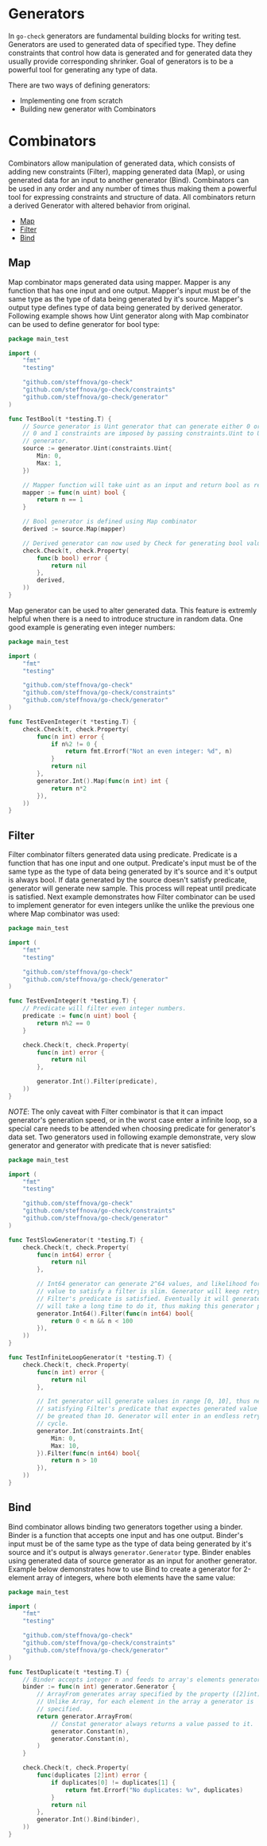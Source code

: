 # Generators

In `go-check` generators are fundamental building blocks for writing test. Generators are used to generated data of specified type. They define constraints that control how data is generated and for generated data they usually provide corresponding shrinker. Goal of generators is to be a powerful tool for generating any type of data. 

There are two ways of defining generators:
  - Implementing one from scratch
  - Building new generator with Combinators 

# Combinators

Combinators allow manipulation of generated data, which consists of adding new constraints (Filter), mapping generated data (Map), or using generated data for an input to another generator (Bind). Combinators can be used in any order and any number of times thus making them a powerful tool for expressing constraints and structure of data. All combinators return a derived Generator with altered behavior from original.

  - [Map](#map)
  - [Filter](#filter)
  - [Bind](#bind)

## Map

Map combinator maps generated data using mapper. Mapper is any function that has one input and one output. Mapper's input must be of the same type as the type of data being generated by it's source. Mapper's output type defines type of data being generated by derived generator. Following example shows how Uint generator along with Map combinator can be used to define generator for bool type:

```go
package main_test

import (
    "fmt"
    "testing"

    "github.com/steffnova/go-check"
    "github.com/steffnova/go-check/constraints"
    "github.com/steffnova/go-check/generator"
)

func TestBool(t *testing.T) {
    // Source generator is Uint generator that can generate either 0 or 1.
    // 0 and 1 constraints are imposed by passing constraints.Uint to Uint
    // generator.
    source := generator.Uint(constraints.Uint{
        Min: 0,
        Max: 1,
    })

    // Mapper function will take uint as an input and return bool as result.
    mapper := func(n uint) bool {
        return n == 1
    }

    // Bool generator is defined using Map combinator
    derived := source.Map(mapper)

    // Derived generator can now used by Check for generating bool values
    check.Check(t, check.Property(
        func(b bool) error {
            return nil
        },
        derived,
    ))
}
```

Map generator can be used to alter generated data. This feature is extremly helpful when there is a need to introduce structure in random data. One good example is generating even integer numbers:


```go
package main_test

import (
    "fmt"
    "testing"

    "github.com/steffnova/go-check"
    "github.com/steffnova/go-check/constraints"
    "github.com/steffnova/go-check/generator"
)

func TestEvenInteger(t *testing.T) {
    check.Check(t, check.Property(
        func(n int) error {
            if n%2 != 0 {
                return fmt.Errorf("Not an even integer: %d", n)
            }
            return nil
        },
        generator.Int().Map(func(n int) int {
            return n*2
        }),
    ))
}
```

## Filter
Filter combinator filters generated data using predicate. Predicate is a function that has one input and one output. Predicate's input must be of the same type as the type of data being generated by it's source and it's output is always bool. If data generated by the source doesn't satisfy predicate, generator will generate new sample. This process will repeat until predicate is satisfied. Next example demonstrates how Filter combinator can be used to implement generator for even integers unlike the unlike the previous one where Map combinator was used:

```go
package main_test

import (
    "fmt"
    "testing"

    "github.com/steffnova/go-check"
    "github.com/steffnova/go-check/generator"
)

func TestEvenInteger(t *testing.T) {
    // Predicate will filter even integer numbers.
    predicate := func(n uint) bool {
        return n%2 == 0
    }

    check.Check(t, check.Property(
        func(n int) error {
            return nil
        },

        generator.Int().Filter(predicate),
    ))
}
```

*NOTE*: The only caveat with Filter combinator is that it can impact generator's generation speed, or in the worst case enter a infinite loop, so a special care needs to be attended when choosing predicate for generator's data set. Two generators used in following example demonstrate, very slow generator and generator with predicate that is never satisfied:

```go
package main_test

import (
    "fmt"
    "testing"

    "github.com/steffnova/go-check"
    "github.com/steffnova/go-check/constraints"
    "github.com/steffnova/go-check/generator"
)

func TestSlowGenerator(t *testing.T) {
    check.Check(t, check.Property(
        func(n int64) error {
            return nil
        },

        // Int64 generator can generate 2^64 values, and likelihood for generated
        // value to satisfy a filter is slim. Generator will keep retrying until
        // Filter's predicate is satisfied. Eventually it will generate it, but it
        // will take a long time to do it, thus making this generator painfully slow.
        generator.Int64().Filter(func(n int64) bool{
            return 0 < n && n < 100
        }),
    ))
}

func TestInfiniteLoopGenerator(t *testing.T) {
    check.Check(t, check.Property(
        func(n int) error {
            return nil
        },

        // Int generator will generate values in range [0, 10], thus never 
        // satisfying Filter's predicate that expectes generated value to
        // be greated than 10. Generator will enter in an endless retrying
        // cycle.
        generator.Int(constraints.Int{
            Min: 0,
            Max: 10,
        }).Filter(func(n int64) bool{
            return n > 10
        }),
    ))
}
```

## Bind

Bind combinator allows binding two generators together using a binder. Binder is a function that accepts one input and has one output. Binder's input must be of the same type as the type of data being generated by it's source and it's output is always `generator.Generator` type. Binder enables using generated data of source generator as an input for another generator. Example below demonstrates how to use Bind to create a generator for 2-element array of integers, where both elements have the same value:

```go
package main_test

import (
    "fmt"
    "testing"

    "github.com/steffnova/go-check"
    "github.com/steffnova/go-check/constraints"
    "github.com/steffnova/go-check/generator"
)

func TestDuplicate(t *testing.T) {
    // Binder accepts integer n and feeds to array's elements generators.
    binder := func(n int) generator.Generator {
        // ArrayFrom generates array specified by the property ([2]int)
        // Unlike Array, for each element in the array a generator is
        // specified.
        return generator.ArrayFrom(
            // Constat generator always returns a value passed to it.
            generator.Constant(n),
            generator.Constant(n),
        )
    }

    check.Check(t, check.Property(
        func(duplicates [2]int) error {
            if duplicates[0] != duplicates[1] {
                return fmt.Errorf("No duplicates: %v", duplicates)
            }
            return nil
        },
        generator.Int().Bind(binder),
    ))
}
```